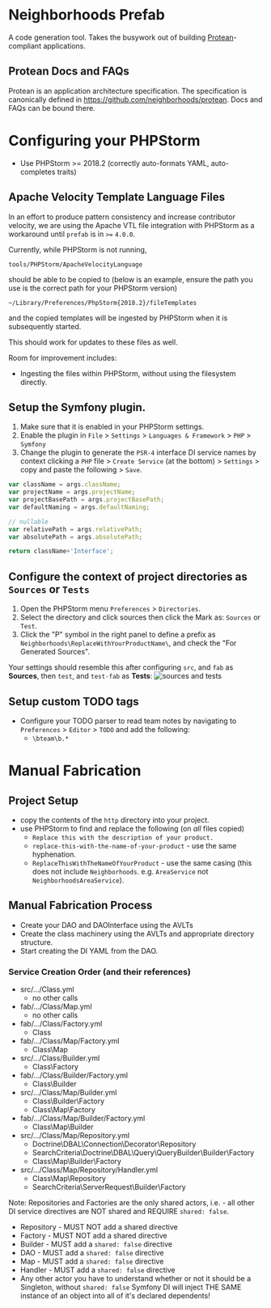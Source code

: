 # Neighborhoods Prefab
A code generation tool. Takes the busywork out of building [Protean](https://github.com/neighborhoods/protean)-compliant applications.

## Protean Docs and FAQs
Protean is an application architecture specification. The specification is canonically defined in https://github.com/neighborhoods/protean. Docs and FAQs can be bound there.

# Configuring your PHPStorm
* Use PHPStorm >= 2018.2 (correctly auto-formats YAML, auto-completes traits)

## Apache Velocity Template Language Files

In an effort to produce pattern consistency and increase contributor velocity, we are using the Apache VTL file integration with PHPStorm as a workaround until `prefab` is in `>=` `4.0.0`.

Currently, while PHPStorm is not running,

`tools/PHPStorm/ApacheVelocityLanguage`

should be able to be copied to (below is an example, ensure the path you use is the correct path for your PHPStorm version)

`~/Library/Preferences/PhpStorm{2018.2}/fileTemplates` 

and the copied templates will be ingested by PHPStorm when it is subsequently started.

This should work for updates to these files as well.

Room for improvement includes:
* Ingesting the files within PHPStorm, without using the filesystem directly.

## Setup the Symfony plugin.
1. Make sure that it is enabled in your PHPStorm settings.
1. Enable the plugin in `File` > `Settings` > `Languages & Framework` > `PHP` > `Symfony`
1. Change the plugin to generate the `PSR-4` interface DI service names by context clicking a `PHP` file > `Create Service` (at the bottom) > `Settings` > copy and paste the following > `Save`.
```javascript
var className = args.className;
var projectName = args.projectName;
var projectBasePath = args.projectBasePath;
var defaultNaming = args.defaultNaming;

// nullable
var relativePath = args.relativePath;
var absolutePath = args.absolutePath;

return className+'Interface';
```

## Configure the context of project directories as `Sources` or `Tests`
1. Open the PHPStorm menu `Preferences` > `Directories`. 
1. Select the directory and click sources then click the Mark as: `Sources` or `Test`. 
1. Click the "P" symbol in the right panel to define a prefix as `Neighborhoods\ReplaceWithYourProductName\`, and check the "For Generated Sources". 

Your settings should resemble this after configuring `src`, and `fab` as **Sources**, then `test`, and `test-fab` as **Tests**:
![sources and tests](https://user-images.githubusercontent.com/1881846/43653556-05c566d0-970e-11e8-8353-93b4055efc58.png) 
    
## Setup custom TODO tags    
* Configure your TODO parser to read team notes by navigating to `Preferences` > `Editor` > `TODO` and add the following:
    * `\bteam\b.*`

# Manual Fabrication

## Project Setup
* copy the contents of the `http` directory into your project.
* use PHPStorm to find and replace the following (on *all* files copied)
    * `Replace this with the description of your product.`
    * `replace-this-with-the-name-of-your-product` - use the same hyphenation.
    * `ReplaceThisWithTheNameOfYourProduct` - use the same casing (this does not include `Neighborhoods`. e.g. `AreaService` not `NeighborhoodsAreaService`).

## Manual Fabrication Process
* Create your DAO and DAOInterface using the AVLTs
* Create the class machinery using the AVLTs and appropriate directory structure.
* Start creating the DI YAML from the DAO.

### Service Creation Order (and their references)
- src/.../Class.yml
	- no other calls
- fab/.../Class/Map.yml
	- no other calls
- fab/.../Class/Factory.yml
	- Class
- fab/.../Class/Map/Factory.yml
	- Class\Map
- src/.../Class/Builder.yml
	- Class\Factory
- fab/.../Class/Builder/Factory.yml
	- Class\Builder
- src/.../Class/Map/Builder.yml
	- Class\Builder\Factory
	- Class\Map\Factory
- fab/.../Class/Map/Builder/Factory.yml
	- Class\Map\Builder
- src/.../Class/Map/Repository.yml
	- Doctrine\DBAL\Connection\Decorator\Repository
	- SearchCriteria\Doctrine\DBAL\Query\QueryBuilder\Builder\Factory
	- Class\Map\Builder\Factory
- src/.../Class/Map/Repository/Handler.yml
	- Class\Map\Repository
	- SearchCriteria\ServerRequest\Builder\Factory

Note: 
Repositories and Factories are the only shared actors, i.e. - all other DI service directives are NOT shared and REQUIRE `shared: false`.

* Repository - MUST NOT add a shared directive
* Factory - MUST NOT add a shared directive
* Builder - MUST add a `shared: false` directive
* DAO - MUST add a `shared: false` directive
* Map - MUST add a `shared: false` directive
* Handler - MUST add a `shared: false` directive
* Any other actor you have to understand whether or not it should be a Singleton, without `shared: false` Symfony DI will inject THE SAME instance of an object into all of it's declared dependents!
